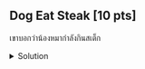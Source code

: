 ## Dog Eat Steak [10 pts]

เขาบอกว่าน้องหมากำลังกินสเต็ก

<details>
    <summary>Solution</summary>
    
- TLDR : `DES decrypt`
- เมื่อดูในไฟล์แล้วจะพบกับ cipher และ key ซึ่งต้องเป็น encryption อะไรซักอย่างแน่ ๆ
- จากชื่อโจทย์ Dog Eat Steak เปลี่ยนเป็น DES 
- ผมจึงเข้า Cyberchef ไปใช้ DES decrypt และใส่ mode, IV, และ key ใน format ที่ถูกต้องจึงพบกับ flag

</details>